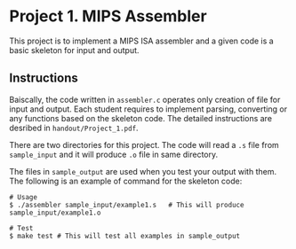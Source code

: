 # Project 1. MIPS Assembler
This project is to implement a MIPS ISA assembler and a given code is a basic skeleton for input and output.

## Instructions
Baiscally, the code written in `assembler.c` operates only creation of file for input and output.
Each student requires to implement parsing, converting or any functions based on the skeleton code.
The detailed instructions are desribed in `handout/Project_1.pdf`.

There are two directories for this project. The code will read a `.s` file from `sample_input` and it will produce `.o` file in same directory. 

The files in `sample_output` are used when you test your output with them.
The following is an example of command for the skeleton code:

```shell
# Usage
$ ./assembler sample_input/example1.s   # This will produce sample_input/example1.o

# Test
$ make test # This will test all examples in sample_output
```
